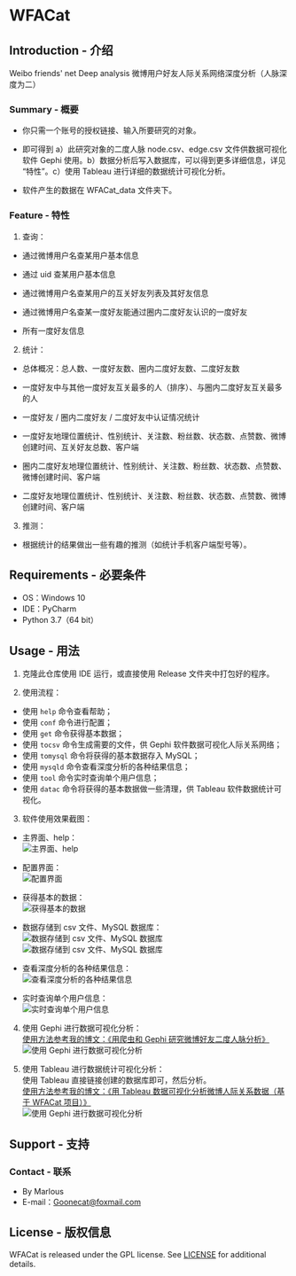 # WFACat
## Introduction - 介绍
Weibo friends' net Deep analysis 微博用户好友人际关系网络深度分析（人脉深度为二）  

### Summary - 概要
- 你只需一个账号的授权链接、输入所要研究的对象。

- 即可得到 a）此研究对象的二度人脉 node.csv、edge.csv 文件供数据可视化软件 Gephi 使用。b）数据分析后写入数据库，可以得到更多详细信息，详见 “特性”。c）使用 Tableau 进行详细的数据统计可视化分析。

- 软件产生的数据在 WFACat_data 文件夹下。

### Feature - 特性
1. 查询：
- 通过微博用户名查某用户基本信息

- 通过 uid 查某用户基本信息

- 通过微博用户名查某用户的互关好友列表及其好友信息

- 通过微博用户名查某一度好友能通过圈内二度好友认识的一度好友

- 所有一度好友信息

2. 统计：
- 总体概况：总人数、一度好友数、圈内二度好友数、二度好友数

- 一度好友中与其他一度好友互关最多的人（排序）、与圈内二度好友互关最多的人

- 一度好友 / 圈内二度好友 / 二度好友中认证情况统计

- 一度好友地理位置统计、性别统计、关注数、粉丝数、状态数、点赞数、微博创建时间、互关好友总数、客户端

- 圈内二度好友地理位置统计、性别统计、关注数、粉丝数、状态数、点赞数、微博创建时间、客户端

- 二度好友地理位置统计、性别统计、关注数、粉丝数、状态数、点赞数、微博创建时间、客户端

3. 推测：
- 根据统计的结果做出一些有趣的推测（如统计手机客户端型号等）。

## Requirements - 必要条件
- OS：Windows 10  
- IDE：PyCharm
- Python 3.7（64 bit）

## Usage - 用法
1. 克隆此仓库使用 IDE 运行，或直接使用 Release 文件夹中打包好的程序。

2. 使用流程：
- 使用 `help` 命令查看帮助；
- 使用 `conf` 命令进行配置；
- 使用 `get` 命令获得基本数据；
- 使用 `tocsv` 命令生成需要的文件，供 Gephi 软件数据可视化人际关系网络；
- 使用 `tomysql`  命令将获得的基本数据存入 MySQL；
- 使用 `mysqld` 命令查看深度分析的各种结果信息；
- 使用 `tool` 命令实时查询单个用户信息；
- 使用 `datac` 命令将获得的基本数据做一些清理，供 Tableau 软件数据统计可视化。

3. 软件使用效果截图：
- 主界面、help：  
![主界面、help](./README_img/图1.PNG)

- 配置界面：  
![配置界面](./README_img/图2.PNG)

- 获得基本的数据：  
![获得基本的数据](./README_img/图3.PNG)

- 数据存储到 csv 文件、MySQL 数据库：  
![数据存储到 csv 文件、MySQL 数据库](./README_img/图4.PNG)
![数据存储到 csv 文件、MySQL 数据库](./README_img/图5.PNG)

- 查看深度分析的各种结果信息：  
![查看深度分析的各种结果信息](./README_img/图6.PNG)

- 实时查询单个用户信息：  
![实时查询单个用户信息](./README_img/图7.PNG)

4. 使用 Gephi 进行数据可视化分析：  
[使用方法参考我的博文：《用爬虫和 Gephi 研究微博好友二度人脉分析》](https://marlous.github.io/2019/04/06/%E7%94%A8%E7%88%AC%E8%99%AB%E5%92%8C-Gephi-%E7%A0%94%E7%A9%B6%E5%BE%AE%E5%8D%9A%E5%A5%BD%E5%8F%8B%E4%BA%8C%E5%BA%A6%E4%BA%BA%E8%84%89%E5%88%86%E6%9E%90/)  
![使用 Gephi 进行数据可视化分析](./README_img/图8.PNG)

5. 使用 Tableau 进行数据统计可视化分析：  
使用 Tableau 直接链接创建的数据库即可，然后分析。  
[使用方法参考我的博文：《用 Tableau 数据可视化分析微博人际关系数据（基于 WFACat 项目）》](https://marlous.github.io/2019/06/08/%E7%94%A8-Tableau-%E6%95%B0%E6%8D%AE%E5%8F%AF%E8%A7%86%E5%8C%96%E5%88%86%E6%9E%90%E5%BE%AE%E5%8D%9A%E4%BA%BA%E9%99%85%E5%85%B3%E7%B3%BB%E6%95%B0%E6%8D%AE%EF%BC%88%E5%9F%BA%E4%BA%8E-WFACat-%E9%A1%B9%E7%9B%AE%EF%BC%89/)  
![使用 Gephi 进行数据可视化分析](./README_img/图9.PNG)

## Support - 支持
### Contact - 联系
- By Marlous
- E-mail：Goonecat@foxmail.com

## License - 版权信息
WFACat is released under the GPL license. See [LICENSE](https://github.com/Marlous/WFACat/blob/master/LICENSE) for additional details.